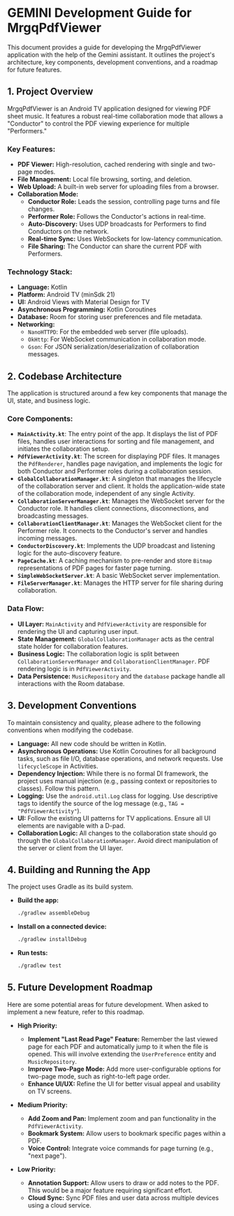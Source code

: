 
# GEMINI Development Guide for MrgqPdfViewer

This document provides a guide for developing the MrgqPdfViewer application with the help of the Gemini assistant. It outlines the project's architecture, key components, development conventions, and a roadmap for future features.

## 1. Project Overview

MrgqPdfViewer is an Android TV application designed for viewing PDF sheet music. It features a robust real-time collaboration mode that allows a "Conductor" to control the PDF viewing experience for multiple "Performers."

### Key Features:

*   **PDF Viewer:** High-resolution, cached rendering with single and two-page modes.
*   **File Management:** Local file browsing, sorting, and deletion.
*   **Web Upload:** A built-in web server for uploading files from a browser.
*   **Collaboration Mode:**
    *   **Conductor Role:** Leads the session, controlling page turns and file changes.
    *   **Performer Role:** Follows the Conductor's actions in real-time.
    *   **Auto-Discovery:** Uses UDP broadcasts for Performers to find Conductors on the network.
    *   **Real-time Sync:** Uses WebSockets for low-latency communication.
    *   **File Sharing:** The Conductor can share the current PDF with Performers.

### Technology Stack:

*   **Language:** Kotlin
*   **Platform:** Android TV (minSdk 21)
*   **UI:** Android Views with Material Design for TV
*   **Asynchronous Programming:** Kotlin Coroutines
*   **Database:** Room for storing user preferences and file metadata.
*   **Networking:**
    *   `NanoHTTPD`: For the embedded web server (file uploads).
    *   `OkHttp`: For WebSocket communication in collaboration mode.
    *   `Gson`: For JSON serialization/deserialization of collaboration messages.

## 2. Codebase Architecture

The application is structured around a few key components that manage the UI, state, and business logic.

### Core Components:

*   **`MainActivity.kt`**: The entry point of the app. It displays the list of PDF files, handles user interactions for sorting and file management, and initiates the collaboration setup.
*   **`PdfViewerActivity.kt`**: The screen for displaying PDF files. It manages the `PdfRenderer`, handles page navigation, and implements the logic for both Conductor and Performer roles during a collaboration session.
*   **`GlobalCollaborationManager.kt`**: A singleton that manages the lifecycle of the collaboration server and client. It holds the application-wide state of the collaboration mode, independent of any single Activity.
*   **`CollaborationServerManager.kt`**: Manages the WebSocket server for the Conductor role. It handles client connections, disconnections, and broadcasting messages.
*   **`CollaborationClientManager.kt`**: Manages the WebSocket client for the Performer role. It connects to the Conductor's server and handles incoming messages.
*   **`ConductorDiscovery.kt`**: Implements the UDP broadcast and listening logic for the auto-discovery feature.
*   **`PageCache.kt`**: A caching mechanism to pre-render and store `Bitmap` representations of PDF pages for faster page turning.
*   **`SimpleWebSocketServer.kt`**: A basic WebSocket server implementation.
*   **`FileServerManager.kt`**: Manages the HTTP server for file sharing during collaboration.

### Data Flow:

*   **UI Layer:** `MainActivity` and `PdfViewerActivity` are responsible for rendering the UI and capturing user input.
*   **State Management:** `GlobalCollaborationManager` acts as the central state holder for collaboration features.
*   **Business Logic:** The collaboration logic is split between `CollaborationServerManager` and `CollaborationClientManager`. PDF rendering logic is in `PdfViewerActivity`.
*   **Data Persistence:** `MusicRepository` and the `database` package handle all interactions with the Room database.

## 3. Development Conventions

To maintain consistency and quality, please adhere to the following conventions when modifying the codebase.

*   **Language:** All new code should be written in Kotlin.
*   **Asynchronous Operations:** Use Kotlin Coroutines for all background tasks, such as file I/O, database operations, and network requests. Use `lifecycleScope` in Activities.
*   **Dependency Injection:** While there is no formal DI framework, the project uses manual injection (e.g., passing context or repositories to classes). Follow this pattern.
*   **Logging:** Use the `android.util.Log` class for logging. Use descriptive tags to identify the source of the log message (e.g., `TAG = "PdfViewerActivity"`).
*   **UI:** Follow the existing UI patterns for TV applications. Ensure all UI elements are navigable with a D-pad.
*   **Collaboration Logic:** All changes to the collaboration state should go through the `GlobalCollaborationManager`. Avoid direct manipulation of the server or client from the UI layer.

## 4. Building and Running the App

The project uses Gradle as its build system.

*   **Build the app:**
    ```bash
    ./gradlew assembleDebug
    ```
*   **Install on a connected device:**
    ```bash
    ./gradlew installDebug
    ```
*   **Run tests:**
    ```bash
    ./gradlew test
    ```

## 5. Future Development Roadmap

Here are some potential areas for future development. When asked to implement a new feature, refer to this roadmap.

*   **High Priority:**
    *   **Implement "Last Read Page" Feature:** Remember the last viewed page for each PDF and automatically jump to it when the file is opened. This will involve extending the `UserPreference` entity and `MusicRepository`.
    *   **Improve Two-Page Mode:** Add more user-configurable options for two-page mode, such as right-to-left page order.
    *   **Enhance UI/UX:** Refine the UI for better visual appeal and usability on TV screens.

*   **Medium Priority:**
    *   **Add Zoom and Pan:** Implement zoom and pan functionality in the `PdfViewerActivity`.
    *   **Bookmark System:** Allow users to bookmark specific pages within a PDF.
    *   **Voice Control:** Integrate voice commands for page turning (e.g., "next page").

*   **Low Priority:**
    *   **Annotation Support:** Allow users to draw or add notes to the PDF. This would be a major feature requiring significant effort.
    *   **Cloud Sync:** Sync PDF files and user data across multiple devices using a cloud service.

